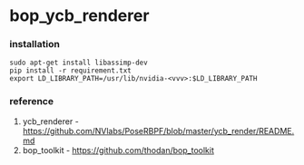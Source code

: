 # bop_ycb_renderer

### installation
```
sudo apt-get install libassimp-dev
pip install -r requirement.txt
export LD_LIBRARY_PATH=/usr/lib/nvidia-<vvv>:$LD_LIBRARY_PATH
```

### reference
1. ycb_renderer - https://github.com/NVlabs/PoseRBPF/blob/master/ycb_render/README.md
2. bop_toolkit - https://github.com/thodan/bop_toolkit
